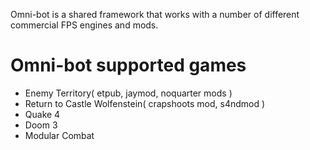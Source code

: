 Omni-bot is a shared framework that works with a number of different commercial FPS engines and mods.

# Omni-bot supported games #

  * Enemy Territory( etpub, jaymod, noquarter mods )
  * Return to Castle Wolfenstein( crapshoots mod, s4ndmod )
  * Quake 4
  * Doom 3
  * Modular Combat